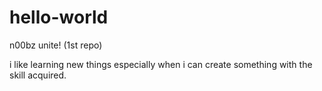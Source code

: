 # hello-world
n00bz unite! (1st repo)

i like learning new things especially when i can create something with the skill acquired.
